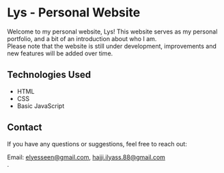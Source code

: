 # Lys - Personal Website

Welcome to my personal website, Lys! This website serves as my personal portfolio, and a bit of an introduction about who I am.
<br> Please note that the website is still under development, improvements and new features will be added over time.

## Technologies Used

- HTML
- CSS
- Basic JavaScript

## Contact

If you have any questions or suggestions, feel free to reach out:

Email: elyesseen@gmail.com, hajji.ilyass.88@gmail.com<br>
.

